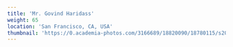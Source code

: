 ```yaml
---
title: 'Mr. Govind Haridass'
weight: 65
location: 'San Francisco, CA, USA'
thumbnail: 'https://0.academia-photos.com/3166689/18820090/18780115/s200_k.kalyanasundaram.jpg'
---
```

